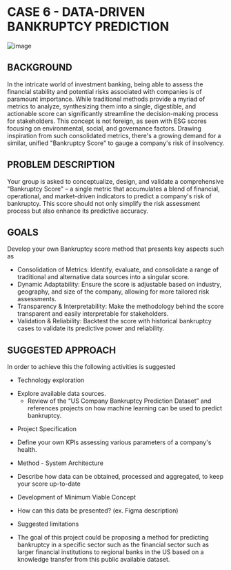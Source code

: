 # CASE 6 - DATA-DRIVEN BANKRUPTCY PREDICTION
![image](https://github.com/Eik-Lab/NBIM-hackathon/assets/37374275/7abe2c0a-bccb-4b63-88a0-a5d18d4b7862)

## BACKGROUND 
In the intricate world of investment banking, being able to assess the financial stability and potential risks associated with companies is of paramount importance. While traditional methods provide a myriad of metrics to analyze, synthesizing them into a single, digestible, and actionable score can significantly streamline the decision-making process for stakeholders. This concept is not foreign, as seen with ESG scores focusing on environmental, social, and governance factors. Drawing inspiration from such consolidated metrics, there's a growing demand for a similar, unified "Bankruptcy Score" to gauge a company's risk of insolvency.


## PROBLEM DESCRIPTION
Your group is asked to conceptualize, design, and validate a comprehensive "Bankruptcy Score" – a single metric that accumulates a blend of financial, operational, and market-driven indicators to predict a company's risk of bankruptcy. This score should not only simplify the risk assessment process but also enhance its predictive accuracy.


## GOALS
Develop your own Bankruptcy score method that presents key aspects such as 
*	Consolidation of Metrics: Identify, evaluate, and consolidate a range of traditional and alternative data sources into a singular score.
*	Dynamic Adaptability: Ensure the score is adjustable based on industry, geography, and size of the company, allowing for more tailored risk assessments.
*	Transparency & Interpretability: Make the methodology behind the score transparent and easily interpretable for stakeholders.
*	Validation & Reliability: Backtest the score with historical bankruptcy cases to validate its predictive power and reliability.

## SUGGESTED APPROACH 
In order to achieve this the following activities is suggested 
*	Technology exploration 
  -	Explore available data sources. 
    -	Review of the “US Company Bankruptcy Prediction Dataset” and references projects on how machine learning can be used to predict bankruptcy.
*	Project Specification 
  -	Define your own KPIs assessing various parameters of a company's health. 
*	Method - System Architecture 
  -	Describe how data can be obtained, processed and aggregated, to keep your score up-to-date
*	Development of Minimum Viable Concept 
  -	How can this data be presented? (ex. Figma description)
*	Suggested limitations 
  -	The goal of this project could be proposing a method for predicting bankruptcy in a specific sector such as the financial sector such as larger financial institutions to regional banks in the US based on a knowledge transfer from this public available dataset. 
